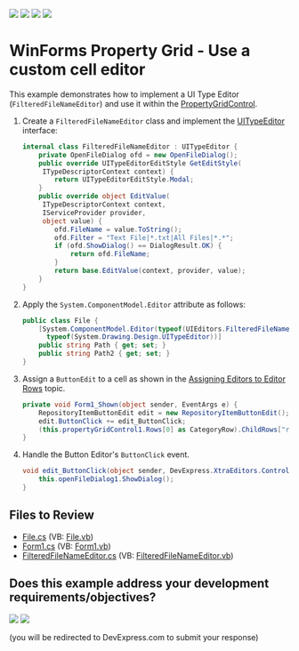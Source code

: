 <!-- default badges list -->
![](https://img.shields.io/endpoint?url=https://codecentral.devexpress.com/api/v1/VersionRange/128639116/24.2.1%2B)
[![](https://img.shields.io/badge/Open_in_DevExpress_Support_Center-FF7200?style=flat-square&logo=DevExpress&logoColor=white)](https://supportcenter.devexpress.com/ticket/details/T415077)
[![](https://img.shields.io/badge/📖_How_to_use_DevExpress_Examples-e9f6fc?style=flat-square)](https://docs.devexpress.com/GeneralInformation/403183)
[![](https://img.shields.io/badge/💬_Leave_Feedback-feecdd?style=flat-square)](#does-this-example-address-your-development-requirementsobjectives)
<!-- default badges end -->

# WinForms Property Grid - Use a custom cell editor

This example demonstrates how to implement a UI Type Editor (`FilteredFileNameEditor`) and use it within the [PropertyGridControl](https://docs.devexpress.com/WindowsForms/DevExpress.XtraVerticalGrid.PropertyGridControl).

1. Create a `FilteredFileNameEditor` class and implement the [UITypeEditor](https://learn.microsoft.com/en-us/previous-versions/ms171840(v=vs.140)?redirectedfrom=MSDN) interface:
   
    ```csharp
    internal class FilteredFileNameEditor : UITypeEditor {
        private OpenFileDialog ofd = new OpenFileDialog();
        public override UITypeEditorEditStyle GetEditStyle(
         ITypeDescriptorContext context) {
            return UITypeEditorEditStyle.Modal;
        }
        public override object EditValue(
         ITypeDescriptorContext context,
         IServiceProvider provider,
         object value) {
            ofd.FileName = value.ToString();
            ofd.Filter = "Text File|*.txt|All Files|*.*";
            if (ofd.ShowDialog() == DialogResult.OK) {
                return ofd.FileName;
            }
            return base.EditValue(context, provider, value);
        }
    }
    ```
2. Apply the `System.ComponentModel.Editor` attribute as follows:
    
    ```cs
    public class File {
        [System.ComponentModel.Editor(typeof(UIEditors.FilteredFileNameEditor),
          typeof(System.Drawing.Design.UITypeEditor))]
        public string Path { get; set; }
        public string Path2 { get; set; }
    }
    ```
3. Assign a `ButtonEdit` to a cell as shown in the [Assigning Editors to Editor Rows](https://docs.devexpress.com/WindowsForms/429/controls-and-libraries/vertical-grid/data-editing-and-validation/assigning-editors-to-editor-rows) topic.
   
    ```csharp
    private void Form1_Shown(object sender, EventArgs e) {
        RepositoryItemButtonEdit edit = new RepositoryItemButtonEdit();
        edit.ButtonClick += edit_ButtonClick;
        (this.propertyGridControl1.Rows[0] as CategoryRow).ChildRows["rowPath2"].Properties.RowEdit = edit;
    }
    ```
4. Handle the Button Editor's `ButtonClick` event.

    ```csharp
    void edit_ButtonClick(object sender, DevExpress.XtraEditors.Controls.ButtonPressedEventArgs e) {
        this.openFileDialog1.ShowDialog();
    }
    ```


## Files to Review

* [File.cs](./CS/T415077/Data/File.cs) (VB: [File.vb](./VB/T415077/Data/File.vb))
* [Form1.cs](./CS/T415077/Form1.cs) (VB: [Form1.vb](./VB/T415077/Form1.vb))
* [FilteredFileNameEditor.cs](./CS/T415077/UIEditors/FilteredFileNameEditor.cs) (VB: [FilteredFileNameEditor.vb](./VB/T415077/UIEditors/FilteredFileNameEditor.vb))
<!-- feedback -->
## Does this example address your development requirements/objectives?

[<img src="https://www.devexpress.com/support/examples/i/yes-button.svg"/>](https://www.devexpress.com/support/examples/survey.xml?utm_source=github&utm_campaign=winforms-property-grid-create-custom-editor&~~~was_helpful=yes) [<img src="https://www.devexpress.com/support/examples/i/no-button.svg"/>](https://www.devexpress.com/support/examples/survey.xml?utm_source=github&utm_campaign=winforms-property-grid-create-custom-editor&~~~was_helpful=no)

(you will be redirected to DevExpress.com to submit your response)
<!-- feedback end -->
